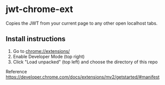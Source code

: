 # jwt-chrome-ext

Copies the JWT from your current page to any other open localhost tabs.

## Install instructions
1. Go to [chrome://extensions/](chrome://extensions/)
2. Enable Developer Mode (top right)
3. Click "Load unpacked" (top left) and choose the directory of this repo

Reference https://developer.chrome.com/docs/extensions/mv2/getstarted/#manifest
